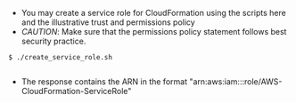 - You may create a service role for CloudFormation using the scripts here and the illustrative trust and permissions policy
- _CAUTION_: Make sure that the permissions policy statement follows best security practice. 
 
```
$ ./create_service_role.sh
 
```

- The response contains the ARN in the format "arn:aws:iam::<AWS-ACCOUNT-ID>:role/AWS-CloudFormation-ServiceRole"